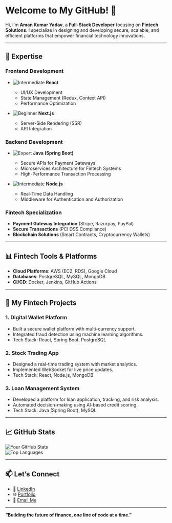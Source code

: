 # Welcome to My GitHub! 👋

Hi, I’m **Aman Kumar Yadav**, a **Full-Stack Developer** focusing on **Fintech Solutions**. I specialize in designing and developing secure, scalable, and efficient platforms that empower financial technology innovations.  

---

## 💼 Expertise  

### Frontend Development  
- ![Intermediate](https://img.shields.io/badge/Proficiency-Intermediate-yellow)
  **React**  
  - UI/UX Development  
  - State Management (Redux, Context API)  
  - Performance Optimization  

- ![Beginner](https://img.shields.io/badge/Proficiency-Beginner-red) **Next.js**  
  - Server-Side Rendering (SSR)  
  - API Integration  

### Backend Development  
- ![Expert](https://img.shields.io/badge/Proficiency-Expert-brightgreen) **Java (Spring Boot)**  
  - Secure APIs for Payment Gateways  
  - Microservices Architecture for Fintech Systems  
  - High-Performance Transaction Processing  

- ![Intermediate](https://img.shields.io/badge/Proficiency-Intermediate-yellow) **Node.js**  
  - Real-Time Data Handling  
  - Middleware for Authentication and Authorization  

### Fintech Specialization  
- **Payment Gateway Integration** (Stripe, Razorpay, PayPal)  
- **Secure Transactions** (PCI DSS Compliance)  
- **Blockchain Solutions** (Smart Contracts, Cryptocurrency Wallets)  

---

## 📊 Fintech Tools & Platforms  
- **Cloud Platforms**: AWS (EC2, RDS), Google Cloud  
- **Databases**: PostgreSQL, MySQL, MongoDB  
- **CI/CD**: Docker, Jenkins, GitHub Actions  

---

## 🌟 My Fintech Projects  

### 1. **Digital Wallet Platform**  
   - Built a secure wallet platform with multi-currency support.  
   - Integrated fraud detection using machine learning algorithms.  
   - Tech Stack: React, Spring Boot, PostgreSQL  

### 2. **Stock Trading App**  
   - Designed a real-time trading system with market analytics.  
   - Implemented WebSocket for live price updates.  
   - Tech Stack: React, Node.js, MongoDB  

### 3. **Loan Management System**  
   - Developed a platform for loan application, tracking, and risk analysis.  
   - Automated decision-making using AI-based credit scoring.  
   - Tech Stack: Java (Spring Boot), MySQL  

---

## 📈 GitHub Stats  

![Your GitHub Stats](https://github-readme-stats.vercel.app/api?username=your-username&show_icons=true&theme=radical)  
![Top Languages](https://github-readme-stats.vercel.app/api/top-langs/?username=your-username&layout=compact&theme=radical)  

---

## 📫 Let’s Connect  

- 💼 [LinkedIn](https://linkedin.com/in/your-username)  
- 🌐 [Portfolio](https://your-portfolio.com)  
- 📧 [Email Me](mailto:your-email@example.com)  

---

**“Building the future of finance, one line of code at a time.”**

